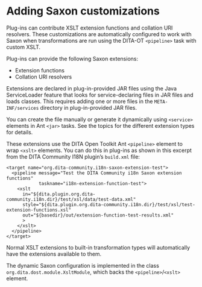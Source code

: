 # Adding Saxon customizations

Plug-ins can contribute XSLT extension functions and collation URI resolvers. These customizations are automatically configured to work with Saxon when transformations are run using the DITA-OT `<pipeline>` task with custom XSLT.

Plug-ins can provide the following Saxon extensions:

-   Extension functions
-   Collation URI resolvers

Extensions are declared in plug-in-provided JAR files using the Java ServiceLoader feature that looks for service-declaring files in JAR files and loads classes. This requires adding one or more files in the `META-INF/services` directory in plug-in-provided JAR files.

You can create the file manually or generate it dynamically using `<service>` elements in Ant `<jar>` tasks. See the topics for the different extension types for details.

These extensions use the DITA Open Toolkit Ant `<pipeline>` element to wrap `<xslt>` elements. You can do this in plug-ins as shown in this excerpt from the DITA Community I18N plugin’s `build.xml` file:

```language-xml
<target name="org.dita-community.i18n-saxon-extension-test">
  <pipeline message="Test the DITA Community i18n Saxon extension functions"
            taskname="i18n-extension-function-test">
    <xslt
      in="${dita.plugin.org.dita-community.i18n.dir}/test/xsl/data/test-data.xml"
      style="${dita.plugin.org.dita-community.i18n.dir}/test/xsl/test-extension-functions.xsl"
      out="${basedir}/out/extension-function-test-results.xml"
      >
    </xslt>
  </pipeline>
</target>
```

Normal XSLT extensions to built-in transformation types will automatically have the extensions available to them.

The dynamic Saxon configuration is implemented in the class `org.dita.dost.module.XsltModule`, which backs the `<pipeline>`/`<xslt>` element.



